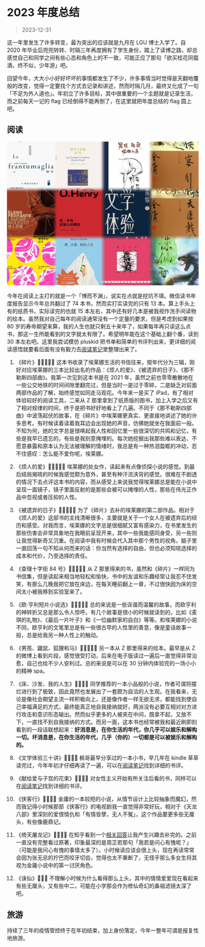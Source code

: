 # 2023 年度总结

> 2023-12-31

这一年里发生了许多转变，最为突出的应该就是九月在 LGU 博士入学了。自 2020 年毕业后兜兜转转、时隔三年再度拥有了学生身份，踏上了读博之路，却总感觉自己和同学之间有些心态和角色上的不一致，可能正应了那句「欲买桂花同载酒，终不似，少年游」吧。

回望今年，大大小小好好坏坏的事情都发生了不少，许多事情当时觉得是天翻地覆般的改变，觉得一定要找个方式去记录和讲述，然而时隔几月，最终又化成了一句「不足为外人道也」。年初立了许多目标，其中很重要的一个主题就是记录生活，而之前每天一记的 flag 已经倒得不能再倒了，在这里就把年度总结的 flag 圆上吧。

## 阅读

![loss as win](../img/2023-book.jpg)

今年在阅读上主打的就是一个「博而不渊」，说实在点就是挖坑不填。微信读书年度报告显示今年总共翻过了 74 本书，然而实打实读完的只有 13 本。算上手头上有的纸质书，实际读完的也就 15 本左右，其中还有好几本是被我视作洗手间读物的绘本。虽然我对自己每年的阅读通常没有一个定量的要求，但是考虑到如果按 80 岁的寿命期望来算，我的人生也就只剩五十来年了，如果每年再只读这么点书，那这一生所能看到的文字就太有限了。希望明年能在这个基础上翻个番，读到 30 本左右吧。这里我尝试模仿 pluskid 把书单和简单的书评列出来，更详细的阅读感悟就要看后面有没有毅力去[阅读笔记](https://markwwen.github.io/blog/#/reading/)里整理出来了。

1. 《碎片》🌟🌟🌟🌟🌟
这本书收录了埃莱娜生活的书信往来，按年代分为三辑，刚好对应埃莱娜的三本比较出名的作品：《烦人的爱》、《被遗弃的日子》、《那不勒斯四部曲》。我第一次见到这本书是在 2021 年，虽然之前也零零散散地在一些公交地铁的时间间隙里翻完过，但是当时一是过于零碎，二是缺乏对前面两部作品的了解，始终感觉如同走马观花。今年来一是买了 iPad，有了相对体验较好的阅读工具，二来从 Z 那里拿到了纸质版的图书，加上入学之后又有了相对规律的时间，终于是把书好好地看上了几遍。不同于《那不勒斯四部曲》中波荡起伏的故事，在《碎片》中埃莱娜更真实、更直接地讲述了她的许多思考。有时候读着读着我耳边会出现她的声音，仿佛她就坐在我面前一般。不知为何，她的文字总是很唤起我人性和回忆里一些很深切的共鸣和记忆，有些是我早已遗忘的，有些是我刻意掩埋的。每次她挖掘出我那些难以表达、不愿意暴露和原本认为无法被理解的情绪时，我总是有一种热泪盈眶的冲动，忍不住感叹：怎么能不爱你呢，埃莱娜。

2. 《烦人的爱》🌟🌟🌟🌟🌟
埃莱娜的处女作，读起来有点像侦探小说的感觉。到最后结局揭晓的时候我感觉颇为意外，甚至有种汗流浃背的感觉。很难在不剧透的情况下去点评这本书的内容，而从感受上来说我觉得埃莱娜总是能在小说中呈现一面镜子，镜子里面反射的是那些会被可以掩埋的人性，那些在伟光正作品中忽视或者压抑的人性。

3. 《被遗弃的日子》🌟🌟🌟🌟🌟
为了《碎片》去补的埃莱娜的第二部作品。相对于《烦人的爱》这部书的主线清晰很多，主要就是关于一个女人在被遗弃后的经历和感受。对我而言，埃莱娜的文字总是很细腻又富有感染力，在书里发生的那些伤害会非常具象地在我眼前呈现开来，其中一些我能感同身受，另一些则让我觉得新奇又沉重。在阅读中我有时候会代入其中那个男性的视角，脑子里一直回荡一句不知从何而来的话：你当然有选择的自由，但也必须知晓选择的成本和代价，乃至选择的责任。

4. 《查理十字街 84 号》🌟🌟🌟🌟🌟
从 Z 那里得来的书，虽然和《碎片》一样同为书信集，但是读起来相当地轻松和愉快，书中的友谊和乐趣经常让我忍不住发笑，有那么几晚我把它放在床边，在每天睡前翻上一章，不过很快因为床的空间太小被我移到实验室来了。

5. 《欧·亨利短片小说选》🌟🌟🌟🌟🌟
总的来说是一些诙谐而温馨的故事，而欧亨利的神转折又总是那么令人惊呼。有几个故事是很小的时候就读到的，比如《麦琪的礼物》、《最后一片叶子》和《一位幽默家的自白》等等。和埃莱娜的小说不同，欧亨利的文笔里总是有一些很古早的人性里的善意，像是童话故事一般，总是给我另一种人性上的触动。

6. 《男孩、鼹鼠、狐狸和马》🌟🌟🌟🌟🌟
另一本从 Z 那里得来的绘本。最早是从 Z 的微博上看到片段，感觉很受打动，后来在电子版读过一遍后一直觉得非常治愈，自己也给不少人安利过。总的来说是可以在 30 分钟内体验完的一场小小的精神 spa。

7. 《床、沙发、我的人生》🌟🌟🌟🌟
同学推荐的一本小品般的小说，作者可谓将摆烂进行到了极致，因此竟然也发展出了一套颇为自洽的人生观。在我看来，无论是像社会期望主流一样积极向上，还是像作者一样无欲无求，都能找到使自己幸福满足的方式，最终能真正地自我接纳就好，两派没有必要互相对对方进行攻击和意识形态输出。然而似乎更多的人被夹在中间，既拿不起，又放不下，一直找不到自我接纳的方式。而另一面，这本书也经常被我和最近刷即刻看到的一段话联想起来：**好消息是，在你生活的年代，你几乎可以娱乐和解构一切。坏消息是，在你生活的年代，几乎（你的）一切都是可以被娱乐和解构的。**

8. 《文学体验三十讲》🌟🌟🌟🌟
枫哥最早分享过的一本小书，早几年在 kindle 草草读完过，今年年初才仔细再读了一遍，可以在[阅读笔记](https://markwwen.github.io/blog/#/reading/notes/literature-talk)找到详细的书评。

9. 《献给爱与子宫的花束》🌟🌟🌟🌟
对女性主义开始有所关注后看的书，同样可以在[阅读笔记](https://markwwen.github.io/blog/#/reading/notes/flower-for-love-uterus)找到详细的书评。

10. 《侠客行》🌟🌟🌟🌟
金庸的一本较短的小说，从情节设计上比较抽象而魔幻，然而我记得小时候那部《侠客行》的电视剧我一直觉得非常好玩，相对于《天龙八部》里深刻的爱恨情仇和「有情皆孽，无人不冤」，这个作品要更多些无厘头，有些像鹿鼎记。

11. 《倚天屠龙记》🌟🌟🌟🌟
在知乎看到一个[相关回答](https://www.zhihu.com/question/576349950/answer/3169159378)让我产生兴趣去补完的。之前一直没有完整看过原著，印象最深的是周芷若那句「我若是问心有愧呢？」（可能是我问心有愧的事情太多了）。小时候读应该会很上头，现在再读常常会因为张无忌的拧巴而咬牙切齿，觉得也太不果断了，无怪乎那么多女生将其视为金庸小说中的第一讨厌角色。

12. 《诛仙》🌟🌟🌟
不理解小时候为什么看得那么上头，其中的情情爱爱现在看起来有些无厘头，又有些中二，可能在小学那会作为修仙奇幻的鼻祖滤镜太深了吧。

## 旅游

持续了三年的疫情管控终于在年初结束，加上身份落定，今年一整年可谓是报复性地旅游。